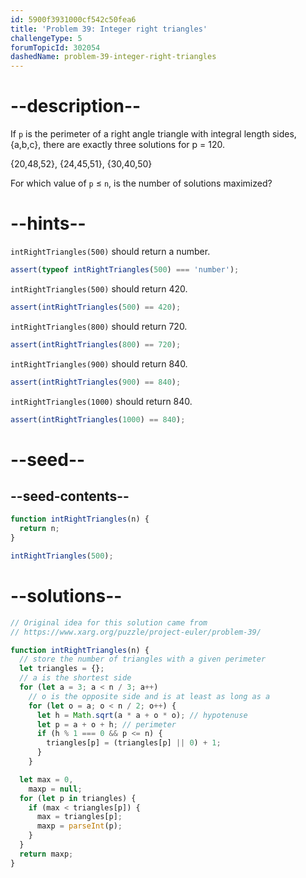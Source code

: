 ```yaml
---
id: 5900f3931000cf542c50fea6
title: 'Problem 39: Integer right triangles'
challengeType: 5
forumTopicId: 302054
dashedName: problem-39-integer-right-triangles
---
```


# --description--

If `p` is the perimeter of a right angle triangle with integral length sides, {a,b,c}, there are exactly three solutions for p = 120.

{20,48,52}, {24,45,51}, {30,40,50}

For which value of `p` ≤ `n`, is the number of solutions maximized?

# --hints--

`intRightTriangles(500)` should return a number.

```js
assert(typeof intRightTriangles(500) === 'number');
```

`intRightTriangles(500)` should return 420.

```js
assert(intRightTriangles(500) == 420);
```

`intRightTriangles(800)` should return 720.

```js
assert(intRightTriangles(800) == 720);
```

`intRightTriangles(900)` should return 840.

```js
assert(intRightTriangles(900) == 840);
```

`intRightTriangles(1000)` should return 840.

```js
assert(intRightTriangles(1000) == 840);
```

# --seed--

## --seed-contents--

```js
function intRightTriangles(n) {
  return n;
}

intRightTriangles(500);
```

# --solutions--

```js
// Original idea for this solution came from
// https://www.xarg.org/puzzle/project-euler/problem-39/

function intRightTriangles(n) {
  // store the number of triangles with a given perimeter
  let triangles = {};
  // a is the shortest side
  for (let a = 3; a < n / 3; a++)
    // o is the opposite side and is at least as long as a
    for (let o = a; o < n / 2; o++) {
      let h = Math.sqrt(a * a + o * o); // hypotenuse
      let p = a + o + h; // perimeter
      if (h % 1 === 0 && p <= n) {
        triangles[p] = (triangles[p] || 0) + 1;
      }
    }

  let max = 0,
    maxp = null;
  for (let p in triangles) {
    if (max < triangles[p]) {
      max = triangles[p];
      maxp = parseInt(p);
    }
  }
  return maxp;
}
```
